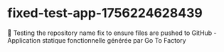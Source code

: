# fixed-test-app-1756224628439
📱 Testing the repository name fix to ensure files are pushed to GitHub - Application statique fonctionnelle générée par Go To Factory
